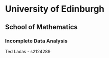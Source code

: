 # University of Edinburgh
## School of Mathematics

### Incomplete Data Analysis

Ted Ladas - s2124289